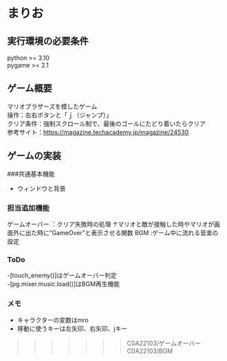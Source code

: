 # まりお   
## 実行環境の必要条件   
python >= 3.10  
pygame >= 2.1  
## ゲーム概要  
マリオブラザーズを模したゲーム  
操作：左右ボタンと「ｊ（ジャンプ）」  
クリア条件：強制スクロール制で、最後のゴールにたどり着いたらクリア  
参考サイト：https://magazine.techacademy.jp/magazine/24530  
##  ゲームの実装  
###共通基本機能   
* ウィンドウと背景   
### 担当追加機能  
ゲームオーバー ：クリア失敗時の処理
↑マリオと敵が接触した時やマリオが画面外に出た時に”GameOver”と表示させる関数 
BGM :ゲーム中に流れる音楽の設定  
### ToDo   
-[touch_enemy()]はゲームオーバー判定  
-[pg.mixer.music.load()]はBGM再生機能  
### メモ  
* キャラクターの変数はmro  
* 移動に使うキーは左矢印、右矢印、jキー  
>>>>>>> C0A22103/ゲームオーバー C0A22103/BGM  
